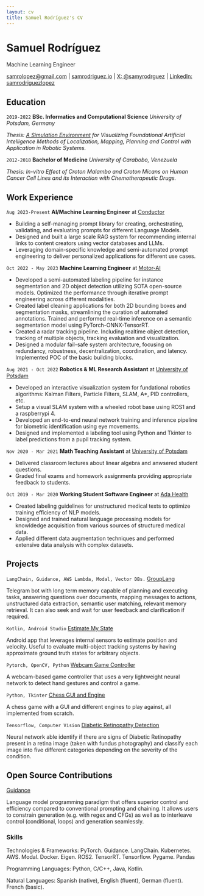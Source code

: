```yaml
---
layout: cv
title: Samuel Rodríguez's CV
---
```

# Samuel Rodríguez
Machine Learning Engineer

<div id="webaddress">
<a href="samrolopez@gmail.com">samrolopez@gmail.com</a> | 
<a href="https://www.samrodriguez.io/"> samrodriguez.io</a> |
<a href="https://twitter.com/SamyRodrguez">X: @samyrodrguez</a> | 
<a href="https://www.linkedin.com/in/samrodriguezlopez/">LinkedIn: samrodriguezlopez</a>
</div>

## Education

`2019-2022`
**BSc. Informatics and Computational Science**
*University of Potsdam, Germany*

*Thesis: [A Simulation Environment](https://github.com/Sam1320/robolab) for Visualizing Foundational Artificial Intelligence Methods of Localization, Mapping, Planning and Control with Application in Robotic Systems.*
<!-- GPA: 3.7 -->

`2012-2018`
**Bachelor of Medicine**
*University of Carabobo, Venezuela*

*Thesis: In-vitro Effect of Croton Malambo and Croton Micans on Human Cancer Cell Lines and its Interaction with Chemotherapeutic Drugs.*
<!-- GPA: 3.6 -->

## Work Experience

`Aug 2023-Present`
**AI/Machine Learning Engineer** at [Conductor](https://www.conductor.com/)
- Building a self-managing prompt library for creating, orchestrating, validating, and evaluating prompts for different Language Models.
- Designed and built a large scale RAG system for recommending internal links to content creators using vector databases and LLMs.
- Leveraging domain-specific knowledge and semi-automated prompt engineering to deliver personalized applications for different use cases.

`Oct 2022 - May 2023`
**Machine Learning Engineer** at [Motor-AI](https://motor-ai.com/)

- Developed a semi-automated labeling pipeline for instance segmentation and 2D object detection utilizing SOTA open-source models. Optimized the performance through iterative prompt engineering across different modalities.
- Created label cleaning applications for both 2D bounding boxes and segmentation masks, streamlining the curation of automated annotations. Trained and performed real-time inference on a semantic segmentation model using PyTorch-ONNX-TensorRT.
- Created a radar tracking pipeline. Including realtime object detection, tracking of multiple objects, tracking evaluation and visualization.
- Designed a modular fail-safe system architecture, focusing on redundancy, robustness, decentralization, coordination, and latency. Implemented POC of the basic building blocks.

`Aug 2021 - Oct 2022`
**Robotics & ML Research Assistant** at [University of Potsdam](https://www.uni-potsdam.de/de/cs-ml/index)

- Developed an interactive visualization system for fundational robotics algorithms: Kalman Filters, Particle Filters, SLAM, A*, PID controllers, etc.
- Setup a visual SLAM system with a wheeled robot base using ROS1 and a raspberrypi 4. 
- Developed an end-to-end neural network training and inference pipeline for biometric identification using eye movements.
- Designed and implemented a labeling tool using Python and Tkinter to label predictions from a pupil tracking system.

`Nov 2020 - Mar 2021`
**Math Teaching Assistant** at [University of Potsdam](https://www.uni-potsdam.de/de/cs-ml/index)

- Delivered classroom lectures about linear algebra and anwsered student questions.
- Graded final exams and homework assignments providing appropriate feedback to students.

`Oct 2019 - Mar 2020`
**Working Student Software Engineer** at [Ada Health](https://www.ada.com/)
- Created labeling guidelines for unstructured medical texts to optimize training efficiency of NLP models.
- Designed and trained natural language processing models for knowldedge acquisition from various sources of structured medical data.
- Applied different data augmentation techniques and performed extensive data analysis with complex datasets. 


## Projects

`LangChain, Guidance, AWS Lambda, Modal, Vector DBs.`
[GroupLang](https://github.com/Sam1320/GroupLang)

Telegram bot with long term memory capable of planning and executing tasks, answering questions over documents, mapping messages to actions, unstructured data extraction, semantic user matching, relevant memory retrieval. It can also seek and wait for user feedback and clarification if required.

`Kotlin, Android Studio`
[Estimate My State](https://play.google.com/store/apps/details?id=com.sam.estimate)

Android app that leverages internal sensors to estimate position and velocity. Useful to evaluate multi-object tracking systems by having approximate ground truth states for arbitrary objects.

`Pytorch, OpenCV, Python`
[Webcam Game Controller](https://github.com/Sam1320/motorai_challenge)

A webcam-based game controller that uses a very lightweight neural network to detect hand gestures and control a game. 

`Python, Tkinter`
[Chess GUI and Engine](https://github.com/Sam1320/chessam)

A chess game with a GUI and different engines to play against, all implemented from scratch.

`Tensorflow, Computer Vision`
[Diabetic Retinopathy Detection](https://www.kaggle.com/code/sam1320/capstone)

Neural network able identify if there are signs of Diabetic Retinopathy present in a retina image (taken with fundus photography) and classify each image into five different categories depending on the severity of the condition.


## Open Source Contributions
[Guidance](https://github.com/guidance-ai/guidance/blob/main/notebooks/art_of_prompt_design/react.ipynb)

Language model programming paradigm that offers superior control and efficiency compared to conventional prompting and chaining. It allows users to constrain generation (e.g. with regex and CFGs) as well as to interleave control (conditional, loops) and generation seamlessly.

### Skills

Technologies & Frameworks: PyTorch. Guidance. LangChain. Kubernetes. AWS. Modal. Docker. Eigen. ROS2. TensorRT. Tensorflow. Pygame. Pandas

Programming Languages: Python, C/C++, Java, Kotlin.

Natural Languages: Spanish (native), English (fluent), German (fluent). French (basic).





